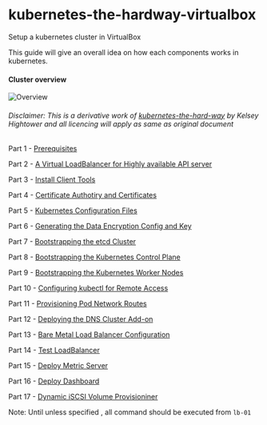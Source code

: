 # kubernetes-the-hardway-virtualbox
Setup a kubernetes cluster in VirtualBox

This guide will give an overall idea on how each components works in kubernetes.

#### Cluster overview
![Overview](https://raw.githubusercontent.com/ansilh/kubernetes-the-hardway-virtualbox/master/images/overview.PNG)

###### Disclaimer: This is a derivative work of [kubernetes-the-hard-way](https://github.com/kelseyhightower/kubernetes-the-hard-way) by Kelsey Hightower and all licencing will apply as same as original document

Part 1 - [Prerequisites](01.Prerequisites-VM-Configuration.md)

Part 2 - [A Virtual LoadBalancer for Highly available API server](02.Prerequisites-HA-LB-Configuration.md)

Part 3 - [Install Client Tools](03.Install-Client-Tools.md)

Part 4 - [Certificate Authotiry and Certificates](04.Certificate-Authority.md)

Part 5 - [Kubernetes Configuration Files](05.Kubernetes-configuration-files.md)

Part 6 - [Generating the Data Encryption Config and Key](06.Data-encryption-keys.md)

Part 7 - [Bootstrapping the etcd Cluster](07.Bootstrapping-etcd.md)

Part 8 - [Bootstrapping the Kubernetes Control Plane](08.Bootstrapping-kubernetes-controllers.md)

Part 9 - [Bootstrapping the Kubernetes Worker Nodes](09.Bootstrapping-kubernetes-workers.md)

Part 10 - [Configuring kubectl for Remote Access](10.Configuring-kubectl.md)

Part 11 - [Provisioning Pod Network Routes](11.Pod-Network-Routes.md)

Part 12 - [Deploying the DNS Cluster Add-on](12.DNS-Add-On.md)

Part 13 - [Bare Metal Load Balancer Configuration](13.Load-Balancer.md)

Part 14 - [Test LoadBalancer](14.Test-Loadbalancer-type.md)

Part 15 - [Deploy Metric Server](15.Deploy-Metric-Server.md)

Part 16 - [Deploy Dashboard](16.Dash-Board.md)

Part 17 - [Dynamic iSCSI Volume Provisioniner](17.Dynamic-iSCSI-Volume-Provisioner.md)

Note: Until unless specified , all command should be executed from `lb-01`
